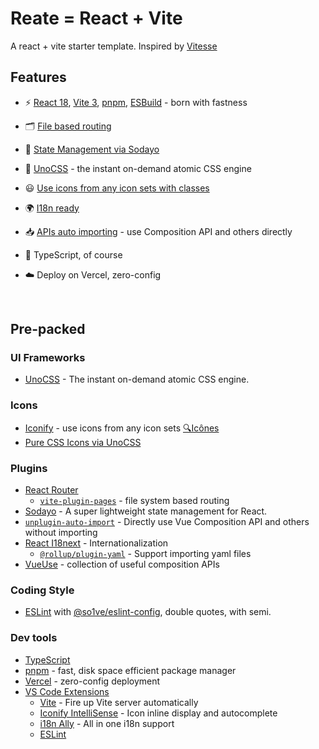 # Reate = React + Vite

A react + vite starter template. Inspired by [Vitesse](https://github.com/antfu/vitesse)

## Features

- ⚡️ [React 18](https://github.com/facebook/react), [Vite 3](https://github.com/vitejs/vite), [pnpm](https://pnpm.io/), [ESBuild](https://github.com/evanw/esbuild) - born with fastness

- 🗂 [File based routing](./src/pages)

- 👴 [State Management via Sodayo](https://github.com/so1ve/sodayo)

- 🎨 [UnoCSS](https://github.com/unocss/unocss) - the instant on-demand atomic CSS engine

- 😃 [Use icons from any icon sets with classes](https://github.com/unocss/unocss/tree/main/packages/preset-icons)

- 🌍 [I18n ready](./src/locales)

- 📥 [APIs auto importing](https://github.com/antfu/unplugin-auto-import) - use Composition API and others directly

- 🦾 TypeScript, of course

- ☁️ Deploy on Vercel, zero-config

<br>


## Pre-packed

### UI Frameworks

- [UnoCSS](https://github.com/unocss/unocss) - The instant on-demand atomic CSS engine.

### Icons

- [Iconify](https://iconify.design) - use icons from any icon sets [🔍Icônes](https://icones.js.org/)
- [Pure CSS Icons via UnoCSS](https://github.com/unocss/unocss/tree/main/packages/preset-icons)

### Plugins

- [React Router](https://github.com/remix-run/react-router)
  - [`vite-plugin-pages`](https://github.com/hannoeru/vite-plugin-pages) - file system based routing
- [Sodayo](https://github.com/so1ve/sodayo) - A super lightweight state management for React.
- [`unplugin-auto-import`](https://github.com/antfu/unplugin-auto-import) - Directly use Vue Composition API and others without importing
- [React I18next](https://github.com/i18next/react-i18next) - Internationalization
  - [`@rollup/plugin-yaml`](https://github.com/rollup/plugins/tree/master/packages/yaml) - Support importing yaml files
- [VueUse](https://github.com/antfu/vueuse) - collection of useful composition APIs

### Coding Style

- [ESLint](https://eslint.org/) with [@so1ve/eslint-config](https://github.com/so1ve/eslint-config), double quotes, with semi.

### Dev tools

- [TypeScript](https://www.typescriptlang.org/)
- [pnpm](https://pnpm.js.org/) - fast, disk space efficient package manager
- [Vercel](https://vercel.com/) - zero-config deployment
- [VS Code Extensions](./.vscode/extensions.json)
  - [Vite](https://marketplace.visualstudio.com/items?itemName=antfu.vite) - Fire up Vite server automatically
  - [Iconify IntelliSense](https://marketplace.visualstudio.com/items?itemName=antfu.iconify) - Icon inline display and autocomplete
  - [i18n Ally](https://marketplace.visualstudio.com/items?itemName=lokalise.i18n-ally) - All in one i18n support
  - [ESLint](https://marketplace.visualstudio.com/items?itemName=dbaeumer.vscode-eslint)